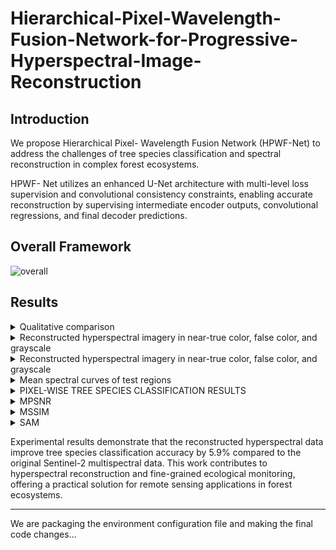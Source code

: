 # Hierarchical-Pixel-Wavelength-Fusion-Network-for-Progressive-Hyperspectral-Image-Reconstruction
## Introduction
We propose Hierarchical Pixel- Wavelength Fusion Network (HPWF-Net) to address the challenges of tree species classification and spectral reconstruction in complex forest ecosystems.

HPWF- Net utilizes an enhanced U-Net architecture with multi-level loss supervision and convolutional consistency constraints, enabling accurate reconstruction by supervising intermediate encoder outputs, convolutional regressions, and final decoder predictions.

## Overall Framework
![overall](https://github.com/user-attachments/assets/ad40648e-651b-4647-91b9-75e813e2c4b3)

## Results
<details>
  <summary>Qualitative comparison</summary>
  <img src="https://github.com/user-attachments/assets/1cfc7998-1778-4a0d-a15a-39436c10297b" alt="result">
</details>
<details>
  <summary>Reconstructed hyperspectral imagery in near-true color, false color, and grayscale</summary>
  ![four](https://github.com/user-attachments/assets/0ce1fa1d-0c56-4794-a54c-1469a529c150)
</details>

<details>
  <summary>Reconstructed hyperspectral imagery in near-true color, false color, and grayscale</summary>
  <img src="https://github.com/user-attachments/assets/0ce1fa1d-0c56-4794-a54c-1469a529c150" alt="four">
</details>

<details>
  <summary>Mean spectral curves of test regions</summary>
  <img src="https://github.com/user-attachments/assets/6042c25a-7107-4b66-a093-629e4c817d85" alt="line">
</details>

<details>
  <summary>PIXEL-WISE TREE SPECIES CLASSIFICATION RESULTS</summary>
  <img src="https://github.com/user-attachments/assets/27c0b98b-e81f-4454-8ae1-e20c490ef97d" alt="table">
</details>

<details>
  <summary>MPSNR</summary>
  <img src="https://github.com/user-attachments/assets/f67a2296-c6bd-4c0e-bbb0-9d76e1e2754f" alt="mpsnr">
</details>

<details>
  <summary>MSSIM</summary>
  <img src="https://github.com/user-attachments/assets/47fc117d-a1eb-4e59-8ba2-622f507d3c55" alt="mssim">
</details>

<details>
  <summary>SAM</summary>
  <img src="https://github.com/user-attachments/assets/4e953355-b9be-4c4f-a12c-c46b87e2a4f3" alt="sam">
</details>

Experimental results demonstrate that the reconstructed hyperspectral data improve tree species classification accuracy by 5.9% compared to the original Sentinel-2 multispectral data. 
This work contributes to hyperspectral reconstruction and fine-grained ecological monitoring, offering a practical solution for remote sensing applications in forest ecosystems.
***
We are packaging the environment configuration file and making the final code changes...
